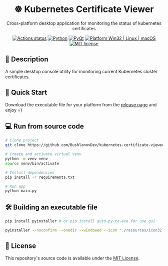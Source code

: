 <div align="center">
<h1>☸ Kubernetes Certificate Viewer</h1>
<p>Cross-platform desktop application for monitoring the status of kubernetes certificates</p>

[![Actions status](https://github.com/BushlanovDev/kubernetes-certificate-viewer/actions/workflows/check.yml/badge.svg)](https://github.com/BushlanovDev/kubernetes-certificate-viewer/actions)
[![Python](https://img.shields.io/badge/Python-3.12%2B-brightgreen)](https://www.python.org/downloads/)
[![PyQt](https://img.shields.io/badge/PyQt-5.15.11-brightgreen)](https://pypi.org/project/PyQt5/)
[![Platform Win32 | Linux | macOS](https://img.shields.io/badge/Platform-Win32%20|%20Linux%20|%20macOS-brightgreen)]()
[![MIT license](http://img.shields.io/badge/license-MIT-brightgreen.svg)](http://opensource.org/licenses/MIT)
</div>

## 🌟 Description

A simple desktop console utility for monitoring current Kubernetes cluster certificates.

## 🚀 Quick Start

Download the executable file for your platform from
the [release page](https://github.com/BushlanovDev/android-tv-remote-control-desktop/releases) and enjoy =)

## 💻 Run from source code

```bash
# Clone project 
git clone https://github.com/BushlanovDev/kubernetes-certificate-viewer.git

# Create and activate virtual venv 
python -m venv venv
source venv/bin/activate

# Install dependencies
pip install -r requirements.txt

# Run app
python main.py
```

## 🛠️ Building an executable file

```bash
pip install pyinstaller # or pip install auto-py-to-exe for use gui

pyinstaller --noconfirm --onedir --windowed --icon "./resources/icon32.ico" --hidden-import "zeroconf._utils.ipaddress" --hidden-import "zeroconf._handlers.answers"  "./main.py"
```

## 📄 License

This repository's source code is available under the [MIT License](LICENSE).
